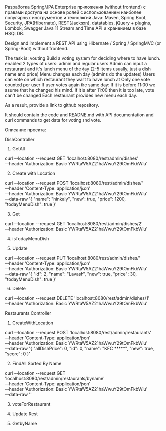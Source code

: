 Разработка Spring/JPA Enterprise приложения (without frontend) c правами доступа на основе ролей с использованием наиболее популярных инструментов и технологий Java: Maven, Spring Boot, Security, JPA(Hibernate), REST(Jackson), datatables, jQuery + plugins, Lombok, Swagger Java 11 Stream and Time API и хранением в базе HSQLDB.





Design and implement a REST API using Hibernate / Spring / SpringMVC (or Spring-Boot) without frontend.

The task is:
vouting
Build a voting system for deciding where to have lunch.
enabled
2 types of users: admin and regular users
Admin can input a restaurant and it's lunch menu of the day (2-5 items usually, just a dish name and price)
Menu changes each day (admins do the updates)
Users can vote on which restaurant they want to have lunch at
Only one vote counted per user
If user votes again the same day:
If it is before 11:00 we asume that he changed his mind.
If it is after 11:00 then it is too late, vote can't be changed
Each restaurant provides new menu each day.

As a result, provide a link to github repository.

It should contain the code and README.md with API documentation and curl commands to get data for voting and vote.


Описание проекта: 


DishController
1) GetAll

curl --location --request GET 'localhost:8080/rest/admin/dishes' \
--header 'Authorization: Basic YWRtaW5AZ21haWwuY29tOmFkbWlu'

2) Create with Location

curl --location --request POST 'localhost:8080/rest/admin/dishes/' \
--header 'Content-Type: application/json' \
--header 'Authorization: Basic YWRtaW5AZ21haWwuY29tOmFkbWlu' \
--data-raw '{
  "name": "hinkaly",
  "new": true,
  "price": 1200,
  "todayMenuDish": true
}'

3) Get

curl --location --request GET 'localhost:8080/rest/admin/dishes/2' \
--header 'Authorization: Basic YWRtaW5AZ21haWwuY29tOmFkbWlu'

4) isTodayMenuDish



5) Update

curl --location --request PUT 'localhost:8080/rest/admin/dishes/' \
--header 'Content-Type: application/json' \
--header 'Authorization: Basic YWRtaW5AZ21haWwuY29tOmFkbWlu' \
--data-raw '{
  "id": 2,
  "name": "Lavash",
  "new": true,
  "price": 30,
  "todayMenuDish": true
}'

6) Delete

curl --location --request DELETE 'localhost:8080/rest/admin/dishes/1' \
--header 'Authorization: Basic YWRtaW5AZ21haWwuY29tOmFkbWlu'

Restaurants Controller
1) CreateWithLocation

curl --location --request POST 'localhost:8080/rest/admin/restaurants' \
--header 'Content-Type: application/json' \
--header 'Authorization: Basic YWRtaW5AZ21haWwuY29tOmFkbWlu' \
--data-raw '{
  "allDishPrice": 0,
  "id": 0,
  "name": "KFC *****",
  "new": true,
  "score": 0
}'

2) FindAll Sorted By Name

curl --location --request GET 'localhost:8080/rest/admin/restaurants/byname' \
--header 'Content-Type: application/json' \
--header 'Authorization: Basic YWRtaW5AZ21haWwuY29tOmFkbWlu' \
--data-raw ''

3) voteForRestaurant



4) Update Rest


5) GetbyName
